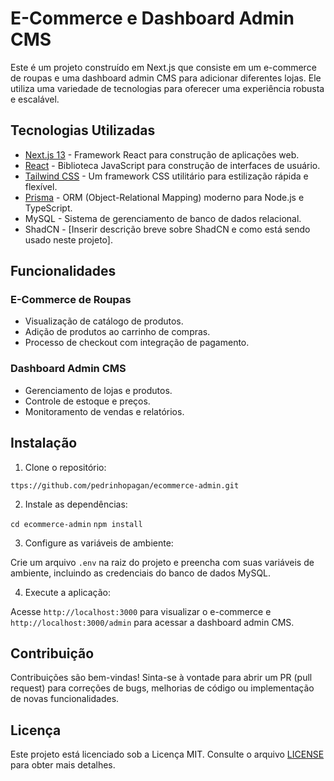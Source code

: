 # E-Commerce e Dashboard Admin CMS

Este é um projeto construído em Next.js que consiste em um e-commerce de roupas e uma dashboard admin CMS para adicionar diferentes lojas. Ele utiliza uma variedade de tecnologias para oferecer uma experiência robusta e escalável.

## Tecnologias Utilizadas

- [Next.js 13](https://nextjs.org/) - Framework React para construção de aplicações web.
- [React](https://reactjs.org/) - Biblioteca JavaScript para construção de interfaces de usuário.
- [Tailwind CSS](https://tailwindcss.com/) - Um framework CSS utilitário para estilização rápida e flexível.
- [Prisma](https://www.prisma.io/) - ORM (Object-Relational Mapping) moderno para Node.js e TypeScript.
- MySQL - Sistema de gerenciamento de banco de dados relacional.
- ShadCN - [Inserir descrição breve sobre ShadCN e como está sendo usado neste projeto].

## Funcionalidades

### E-Commerce de Roupas

- Visualização de catálogo de produtos.
- Adição de produtos ao carrinho de compras.
- Processo de checkout com integração de pagamento.

### Dashboard Admin CMS

- Gerenciamento de lojas e produtos.
- Controle de estoque e preços.
- Monitoramento de vendas e relatórios.

## Instalação

1. Clone o repositório:

`ttps://github.com/pedrinhopagan/ecommerce-admin.git`

2. Instale as dependências:

`cd ecommerce-admin`
`npm install`

3. Configure as variáveis de ambiente:

Crie um arquivo `.env` na raiz do projeto e preencha com suas variáveis de ambiente, incluindo as credenciais do banco de dados MySQL.

4. Execute a aplicação:

Acesse `http://localhost:3000` para visualizar o e-commerce e `http://localhost:3000/admin` para acessar a dashboard admin CMS.

## Contribuição

Contribuições são bem-vindas! Sinta-se à vontade para abrir um PR (pull request) para correções de bugs, melhorias de código ou implementação de novas funcionalidades.

## Licença

Este projeto está licenciado sob a Licença MIT. Consulte o arquivo [LICENSE](LICENSE) para obter mais detalhes.
